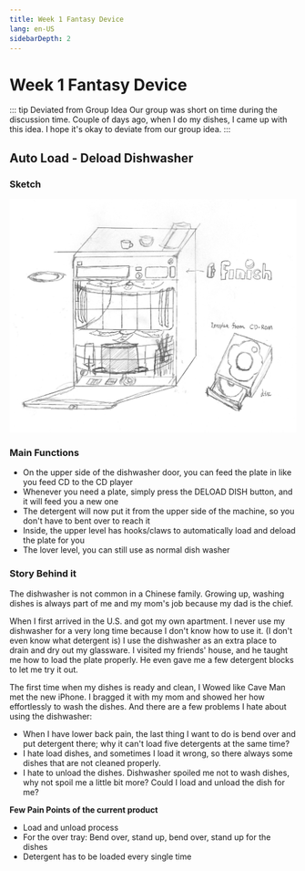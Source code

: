 ```yaml
---
title: Week 1 Fantasy Device
lang: en-US
sidebarDepth: 2
---
```


# Week 1 Fantasy Device

::: tip Deviated from Group Idea
Our group was short on time during the discussion time. Couple of days ago, when I do my dishes, I came up with this idea. I hope it's okay to deviate from our group idea. 
:::

## Auto Load - Deload Dishwasher

### Sketch

![](https://raw.githubusercontent.com/irwinchyi/imgbed/master/img/FantasyDevice.jpeg)

### Main Functions

- On the upper side of the dishwasher door, you can feed the plate in like you feed CD to the CD player 
- Whenever you need a plate, simply press the DELOAD DISH button, and it will feed you a new one
- The detergent will now put it from the upper side of the machine, so you don't have to bent over to reach it
- Inside, the upper level has hooks/claws to automatically load and deload the plate for you  
- The lover level, you can still use as normal dish washer

### Story Behind it

The dishwasher is not common in a Chinese family. Growing up, washing dishes is always part of me and my mom's job because my dad is the chief. 

When I first arrived in the U.S. and got my own apartment. I never use my dishwasher for a very long time because I don't know how to use it. (I don't even know what detergent is) I use the dishwasher as an extra place to drain and dry out my glassware. I visited my friends' house, and he taught me how to load the plate properly. He even gave me a few detergent blocks to let me try it out. 

The first time when my dishes is ready and clean, I Wowed like Cave Man met the new iPhone. I bragged it with my mom and showed her how effortlessly to wash the dishes. And there are a few problems I hate about using the dishwasher: 

- When I have lower back pain, the last thing I want to do is bend over and put detergent there; why it can't load five detergents at the same time? 
- I hate load dishes, and sometimes I load it wrong, so there always some dishes that are not cleaned properly.
- I hate to unload the dishes. Dishwasher spoiled me not to wash dishes, why not spoil me a little bit more? Could I load and unload the dish for me?

**Few Pain Points of the current product**

- Load and unload process 
- For the over tray: Bend over, stand up, bend over, stand up for the dishes
- Detergent has to be loaded every single time 

